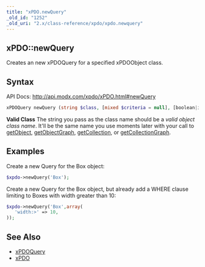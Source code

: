 ```yaml
---
title: "xPDO.newQuery"
_old_id: "1252"
_old_uri: "2.x/class-reference/xpdo/xpdo.newquery"
---
```


## xPDO::newQuery

Creates an new xPDOQuery for a specified xPDOObject class.

## Syntax

API Docs: <http://api.modx.com/xpdo/xPDO.html#newQuery>

``` php 
xPDOQuery newQuery (string $class, [mixed $criteria = null], [boolean|integer $cacheFlag = true])
```

**Valid Class**
The string you pass as the class name should be a _valid object class name_. It'll be the same name you use moments later with your call to [getObject](/xpdo/2.x/class-reference/xpdo/xpdo.getobject "xPDO.getObject"), [getObjectGraph](/xpdo/2.x/class-reference/xpdo/xpdo.getobjectgraph "xPDO.getObjectGraph"), [getCollection](/xpdo/2.x/class-reference/xpdo/xpdo.getcollection "xPDO.getCollection"), or [getCollectionGraph](/xpdo/2.x/class-reference/xpdo/xpdo.getcollectiongraph "xPDO.getCollectionGraph").

## Examples

Create a new Query for the Box object:

``` php 
$xpdo->newQuery('Box');
```

Create a new Query for the Box object, but already add a WHERE clause limiting to Boxes with width greater than 10:

``` php 
$xpdo->newQuery('Box',array(
   'width:>' => 10,
));
```

## See Also

- [xPDOQuery](/xpdo/2.x/class-reference/xpdoquery "xPDOQuery")
- [xPDO](/xpdo/2.x/class-reference/xpdo "xPDO")